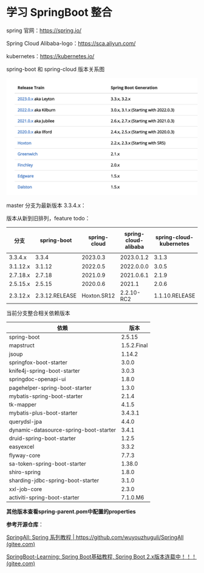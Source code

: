 # 学习 SpringBoot 整合

spring 官网：https://spring.io/

Spring Cloud Alibaba-logo：https://sca.aliyun.com/

kubernetes：https://kubernetes.io/

spring-boot 和 spring-cloud 版本关系图

![版本关系图.png](doc%2Fimages%2F%E7%89%88%E6%9C%AC%E5%85%B3%E7%B3%BB%E5%9B%BE.png)

master 分支为最新版本 3.3.4.x：

版本从新到旧排列，feature todo：

| 分支       | spring-boot    | spring-cloud | spring-cloud-alibaba | spring-cloud-kubernetes | 完成度 |
|----------|----------------|--------------|----------------------|-------------------------|-----|
| 3.3.4.x  | 3.3.4          | 2023.0.3     | 2023.0.1.2           | 3.1.3                   | ✅   |
| 3.1.12.x | 3.1.12         | 2022.0.5     | 2022.0.0.0           | 3.0.5                   | ❌   |
| 2.7.18.x | 2.7.18         | 2021.0.9     | 2021.0.6.1           | 2.1.9                   | ❌   |
| 2.5.15.x | 2.5.15         | 2020.0.6     | 2021.1               | 2.0.6                   | ✅   |
| 2.3.12.x | 2.3.12.RELEASE | Hoxton.SR12  | 2.2.10-RC2           | 1.1.10.RELEASE          | ❌   |

当前分支整合相关依赖版本

| 依赖                                     | 版本          |
|----------------------------------------|-------------|
| spring-boot                            | 2.5.15      |
| mapstruct                              | 1.5.2.Final |
| jsoup                                  | 1.14.2      |
| springfox-boot-starter                 | 3.0.0       |
| knife4j-spring-boot-starter            | 3.0.3       |
| springdoc-openapi-ui                   | 1.8.0       |
| pagehelper-spring-boot-starter         | 1.3.0       |
| mybatis-spring-boot-starter            | 2.1.4       |
| tk-mapper                              | 4.1.5       |
| mybatis-plus-boot-starter              | 3.4.3.1     |
| querydsl-jpa                           | 4.4.0       |
| dynamic-datasource-spring-boot-starter | 3.4.1       |
| druid-spring-boot-starter              | 1.2.5       |
| easyexcel                              | 3.3.2       |
| flyway-core                            | 7.7.3       |
| sa-token-spring-boot-starter           | 1.38.0      |
| shiro-spring                           | 1.8.0       |
| sharding-jdbc-spring-boot-starter      | 3.1.0       |
| xxl-job-core                           | 2.3.0       |
| activiti-spring-boot-starter           | 7.1.0.M6    |

**其他版本查看spring-parent.pom中配置的properties**

**参考开源仓库**：

[SpringAll: Spring 系列教程 | https://github.com/wuyouzhuguli/SpringAll (gitee.com)](https://gitee.com/yuhq_git/SpringAll?_from=gitee_search)

[SpringBoot-Learning: Spring Boot基础教程, Spring Boot 2.x版本连载中！！！ (gitee.com)](https://gitee.com/didispace/SpringBoot-Learning)